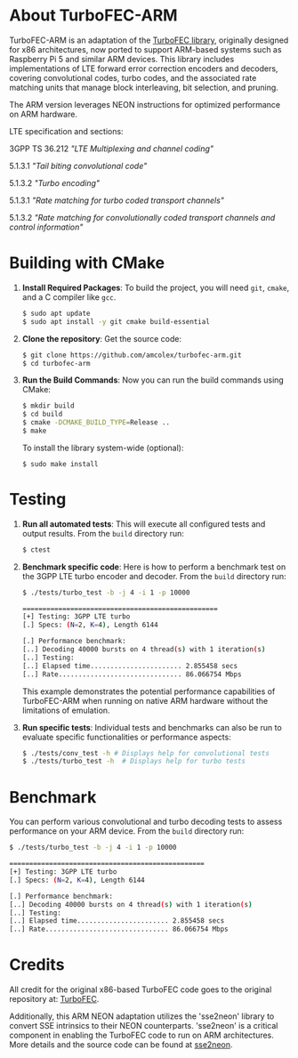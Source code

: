 About TurboFEC-ARM
==================

TurboFEC-ARM is an adaptation of the [TurboFEC library](https://github.com/ttsou/turbofec), originally designed for x86 architectures, now ported to support ARM-based systems such as Raspberry Pi 5 and similar ARM devices. This library includes implementations of LTE forward error correction encoders and decoders, covering convolutional codes, turbo codes, and the associated rate matching units that manage block interleaving, bit selection, and pruning.

The ARM version leverages NEON instructions for optimized performance on ARM hardware.

LTE specification and sections:

3GPP TS 36.212 *"LTE Multiplexing and channel coding"*

5.1.3.1 *"Tail biting convolutional code"*

5.1.3.2 *"Turbo encoding"*

5.1.3.1 *"Rate matching for turbo coded transport channels"*

5.1.3.2 *"Rate matching for convolutionally coded transport channels and control information"*

Building with CMake
===================
1. **Install Required Packages**:
   To build the project, you will need `git`, `cmake`, and a C compiler like `gcc`.
   ```sh
   $ sudo apt update
   $ sudo apt install -y git cmake build-essential
   ```

2. **Clone the repository**:
   Get the source code:
   ```sh
   $ git clone https://github.com/amcolex/turbofec-arm.git
   $ cd turbofec-arm
   ```

3. **Run the Build Commands**:
   Now you can run the build commands using CMake:
   ```sh
   $ mkdir build
   $ cd build
   $ cmake -DCMAKE_BUILD_TYPE=Release ..
   $ make
   ```
   To install the library system-wide (optional):
   ```
   $ sudo make install
   ```

Testing
=======
1. **Run all automated tests**:
   This will execute all configured tests and output results. From the `build` directory run:
   ```sh
   $ ctest
   ```

2. **Benchmark specific code**:
   Here is how to perform a benchmark test on the 3GPP LTE turbo encoder and decoder. From the `build` directory run:
    ```sh
    $ ./tests/turbo_test -b -j 4 -i 1 -p 10000

    =================================================
    [+] Testing: 3GPP LTE turbo
    [.] Specs: (N=2, K=4), Length 6144

    [.] Performance benchmark:
    [..] Decoding 40000 bursts on 4 thread(s) with 1 iteration(s)
    [..] Testing:
    [..] Elapsed time....................... 2.855458 secs
    [..] Rate............................... 86.066754 Mbps
    ```

   This example demonstrates the potential performance capabilities of TurboFEC-ARM when running on native ARM hardware without the limitations of emulation.

3. **Run specific tests**:
   Individual tests and benchmarks can also be run to evaluate specific functionalities or performance aspects:
   ```sh
   $ ./tests/conv_test -h # Displays help for convolutional tests
   $ ./tests/turbo_test -h  # Displays help for turbo tests
   ```

Benchmark
=========
You can perform various convolutional and turbo decoding tests to assess performance on your ARM device. From the `build` directory run:

```sh
$ ./tests/turbo_test -b -j 4 -i 1 -p 10000

=================================================
[+] Testing: 3GPP LTE turbo
[.] Specs: (N=2, K=4), Length 6144

[.] Performance benchmark:
[..] Decoding 40000 bursts on 4 thread(s) with 1 iteration(s)
[..] Testing:
[..] Elapsed time....................... 2.855458 secs
[..] Rate............................... 86.066754 Mbps

```

Credits
=======
All credit for the original x86-based TurboFEC code goes to the original repository at: [TurboFEC](https://github.com/ttsou/turbofec).

Additionally, this ARM NEON adaptation utilizes the 'sse2neon' library to convert SSE intrinsics to their NEON counterparts. 'sse2neon' is a critical component in enabling the TurboFEC code to run on ARM architectures. More details and the source code can be found at [sse2neon](https://github.com/DLTcollab/sse2neon).
